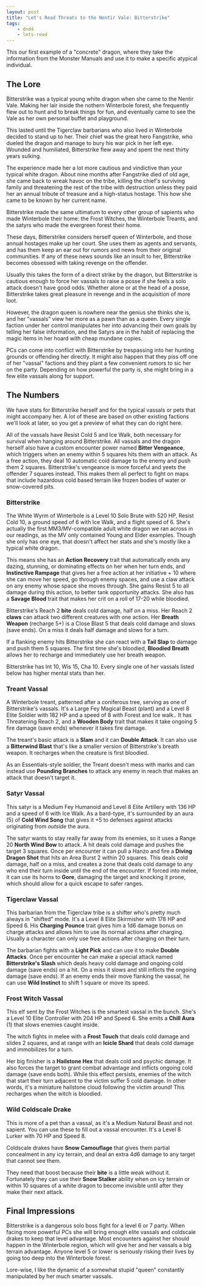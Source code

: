 ```yaml
---
layout: post
title: "Let's Read Threats to the Nentir Vale: Bitterstrike"
tags:
    - dnd4
    - lets-read
---
```


This our first example of a "concrete" dragon, where they take the information
from the Monster Manuals and use it to make a specific atypical individual.

## The Lore

Bitterstrike was a typical young white dragon when she came to the Nentir
Vale. Making her lair inside the nothern Winterbole forest, she frequently flew
out to hunt and to break things for fun, and eventually came to see the Vale as
her own personal buffet and playground.

This lasted until the Tigerclaw barbarians who also lived in Winterbole decided
to stand up to her. Their chief was the great hero Fangstrike, who dueled the
dragon and manage to bury his war pick in her left eye. Wounded and humiliated,
Bitterstrike flew away and spent the next thirty years sulking.

The experience made her a lot more cautious and vindictive than your typical
white dragon. About nine months after Fangstrike died of old age, she came back
to wreak havoc on the tribe, killing the chief's surviving family and
threatening the rest of the tribe with destruction unless they paid her an
annual tribute of treasure and a high-status hostage. This how she came to be
known by her current name.

Bitterstrike made the same ultimatum to every other group of sapients who made
Winterbole their home: the Frost Witches, the Winterbole Treants, and the satyrs
who made the evergreen forest their home.

These days, Bitterstrike considers herself queen of Winterbole, and those annual
hostages make up her court. She uses them as agents and servants, and has them
keep an ear out for rumors and news from their original communities. If any of
these news sounds like an insult to her, Bitterstrike becomes obsessed with
taking revenge on the offender.

Usually this takes the form of a direct strike by the dragon, but Bitterstrike
is cautious enough to force her vassals to raise a posse if she feels a solo
attack doesn't have good odds. Whether alone or at the head of a posse,
Bitterstrike takes great pleasure in revenge and in the acquisition of more
loot.

However, the dragon queen is nowhere near the genius she thinks she is, and her
"vassals" view her more as a pawn than as a queen. Every single faction under
her control manipulates her into advancing their own goals by telling her false
information, and the Satyrs are in the habit of replacing the magic items in her
hoard with cheap mundane copies.

PCs can come into conflict with Bitterstrike by trespassing into her hunting
grounds or offending her directly. It might also happen that they piss off one
of her "vassal" factions and they plant a few convenient rumors to sic her on
the party. Depending on how powerful the party is, she might bring in a few
elite vassals along for support.

## The Numbers

We have stats for Bitterstrike herself and for the typical vassals or pets that
might accompany her. A lot of these are based on other existing factions we'll
look at later, so you get a preview of what they can do right here.

All of the vassals have Resist Cold 5 and Ice Walk, both necessary for survival
when hanging around Bitterstrike. All vassals and the dragon herself also have a
custom encounter power named **Bitter Vengeance**, which triggers when an enemy
within 5 squares hits them with an attack. As a free action, they deal 10
automatic cold damage to the enemy and push them 2 squares. Bitterstrike's
vengeance is more forceful and yeets the offender 7 squares instead. This makes
them all perfect to fight on maps that include hazardous cold based terrain like
frozen bodies of water or snow-covered pits.

### Bitterstrike

The White Wyrm of Winterbole is a Level 10 Solo Brute with 520 HP, Resist Cold
10, a ground speed of 6 with Ice Walk, and a flight speed of 6. She's actually
the first MM3/MV-compatible adult white dragon we ran across in our readings, as
the MV only contained Young and Elder examples. Though she only has one eye,
that doesn't affect her stats and she's mostly like a typical white dragon.

This means she has an **Action Recovery** trait that automatically ends any
dazing, stunning, or dominating effects on her when her turn ends, and
**Instinctive Rampage** that gives her a free action at her initiative + 10
where she can move her speed, go through enemy spaces, and use a claw attack on
any enemy whose space she moves through. She gains Resist 5 to all damage during
this action, to better tank opportunity attacks. She also has a **Savage Blood**
trait that makes her crit on a roll of 17-20 while bloodied.

Bitterstrike's Reach 2 **bite** deals cold damage, half on a miss. Her Reach 2
**claws** can attack two different creatures with one action. Her **Breath
Weapon** (recharge 5+) is a Close Blast 5 that deals cold damage and slows (save
ends). On a miss it deals half damage and slows for a turn.

If a flanking enemy hits Bitterstrike she can react with a **Tail Slap** to
damage and push them 5 squares. The first time she's bloodied, **Bloodied
Breath** allows her to recharge and immediately use her breath weapon.

Bitterstrike has Int 10, Wis 15, Cha 10. Every single one of her vassals listed
below has higher mental stats than her.

### Treant Vassal

A Winterbole treant, patterned after a coniferous tree, serving as one of
Bitterstrike's vassals. It's a Large Fey Magical Beast (plant) and a Level 8
Elite Soldier with 182 HP and a speed of 8 with Forest and Ice walk.. It has
Threatening Reach 2, and a **Wooden Body** trait that makes it take ongoing 5
fire damage (save ends) whenever it takes fire damage.

The treant's basic attack is a **Slam** and it can **Double Attack**. It can
also use a **Bitterwind Blast** that's like a smaller version of Bitterstrike's
breath weapon. It recharges when the creature is first bloodied.

As an Essentials-style soldier, the Treant doesn't mess with marks and can
instead use **Pounding Branches** to attack any enemy in reach that makes an
attack that doesn't target it.

### Satyr Vassal

This satyr is a Medium Fey Humanoid and Level 8 Elite Artillery with 136
HP and a speed of 6 with Ice Walk. As a bard-type, it's surrounded by an aura
(5) of **Cold Wind Song** that gives it +5 to defenses against attacks
originating from _outside_ the aura.

The satyr wants to stay really far away from its enemies, so it uses a Range 20
**North Wind Bow** to attack. A hit deals cold damage and pushes the target 3
squares. Once per encounter it can pull a Hanzo and fire a **Diving Dragon
Shot** that hits an Area Burst 2 within 20 squares. This deals cold damage, half
on a miss, and creates a zone that deals cold damage to any who end their turn
inside until the end of the encounter. If forced into melee, it can use its
horns to **Gore**, damaging the target and knocking it prone, which should allow
for a quick escape to safer ranges.

### Tigerclaw Vassal

This barbarian from the Tigerclaw tribe is a shifter who's pretty much always in
"shifted" mode. It's a Level 8 Elite Skirmisher with 178 HP and Speed 6. His
**Charging Pounce** trait gives him a 1d6 damage bonus on charge attacks and
allows him to use its normal actions after charging. Usually a character can
only use free actions after charging on their turn.

The barbarian fights with a **Light Pick** and can use it to make **Double
Attacks**. Once per encounter he can make a special attack named
**Bitterstrike's Slash** which deals heavy cold damage and ongoing cold damage
(save ends) on a hit. On a miss it slows and still inflicts the ongoing damage
(save ends). If an enemy ends their move flanking the vassal, he can use **Wild
Instinct** to shift 1 square or move its speed.

### Frost Witch Vassal

This elf sent by the Frost Witches is the smartest vassal in the bunch. She's a
Level 10 Elite Controller with 204 HP and Speed 6. She emits a **Chill Aura**
(1) that slows enemies caught inside.

The witch fights in melee with a **Frost Touch** that deals cold damage and
slides 2 squares, and at range with an **Icicle Shard** that deals cold damage
and immobilizes for a turn.

Her big finisher is a **Hailstone Hex** that deals cold and psychic damage. It
also forces the target to grant combat advantage and inflicts ongoing cold
damage (save ends both). While this effect persists, enemies of the witch that
start their turn adjacent to the victim suffer 5 cold damage. In other words,
it's a miniature hailstone cloud following the victim around!  This recharges
when the witch is bloodied.

### Wild Coldscale Drake

This is more of a pet than a vassal, as it's a Medium Natural Beast and not
sapient. You can use these to fill out a vassal encounter. It's a Level 8 Lurker
with 70 HP and Speed 8.

Coldscale drakes have **Snow Camouflage** that gives them partial concealment in
any icy terrain, and deal an extra 4d6 damage to any target that cannot see
them.

They need that boost because their **bite** is a little weak without
it. Fortunately they can use their **Snow Stalker** ability when on icy terrain
or within 10 squares of a white dragon to become invisible until after they make
their next attack.

## Final Impressions

Bitterstrike is a dangerous solo boss fight for a level 6 or 7 party. When
facing more powerful PCs she will bring enough elite vassals and coldscale
drakes to keep that level advantage. Most encounters against her should happen
in the Winterbole region, which will give her and her vassals a big terrain
advantage. Anyone level 5 or lower is seriously risking their lives by going too
deep into the Winterbole forest.

Lore-wise, I like the dynamic of a somewhat stupid "queen" constantly
manipulated by her much smarter vassals.
